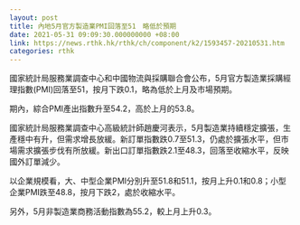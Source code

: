 ```yaml
---
layout: post
title: 內地5月官方製造業PMI回落至51　略低於預期
date: 2021-05-31 09:09:30.000000000 +08:00
link: https://news.rthk.hk/rthk/ch/component/k2/1593457-20210531.htm
categories: rthk
---
```


國家統計局服務業調查中心和中國物流與採購聯合會公布，5月官方製造業採購經理指數(PMI)回落至51，按月下跌0.1，略為低於上月及市場預期。

期內，綜合PMI產出指數升至54.2，高於上月的53.8。

國家統計局服務業調查中心高級統計師趙慶河表示，5月製造業持續穩定擴張，生產穩中有升，但需求增長放緩。新訂單指數跌0.7至51.3，仍處於擴張水平，但市場需求擴張步伐有所放緩。新出口訂單指數跌2.1至48.3，回落至收縮水平，反映國外訂單減少。

以企業規模看，大、中型企業PMI分別升至51.8和51.1，按月上升0.1和0.8；小型企業PMI跌至48.8，按月下跌2，處於收縮水平。

另外，5月非製造業商務活動指數為55.2，較上月上升0.3。
